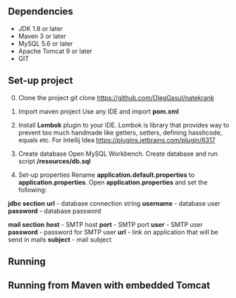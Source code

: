 ## Dependencies
- JDK 1.8 or later
- Maven 3 or later
- MySQL 5.6 or later
- Apache Tomcat 9 or later
- GIT

## Set-up project
0) Clone the project
git clone https://github.com/OlegGasul/natekrank

1) Import maven project
Use any IDE and import __pom.xml__

2) Install __Lombok__ plugin to your IDE.
Lombok is library that provides way to prevent too much handmade like getters, setters, defining hasshcode, equals etc.
For Intellij Idea https://plugins.jetbrains.com/plugin/6317

3) Create database
Open MySQL Workbench. Create database and run script __/resources/db.sql__

4) Set-up properties
Rename __application.default.properties__ to __application.properties__.
Open __application.properties__ and set the following:

__jdbc section__
__url__ - database connection string
__username__ - database user
__password__ - database password

__mail section__
__host__ - SMTP host
__port__ - SMTP port
__user__ - SMTP user
__password__ - password for SMTP user
__url__ - link on application that will be send in mails
__subject__ - mail subject

## Running

## Running from Maven with embedded Tomcat
